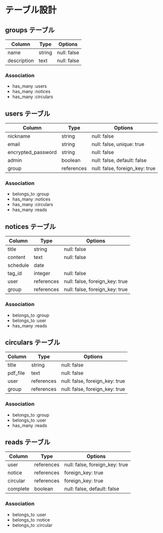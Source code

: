 # テーブル設計

## groups テーブル

| Column              | Type       | Options     |
| ------------------- | ---------- | ----------- |
| name                | string     | null: false |
| description         | text       | null: false |


### Association
- has_many :users
- has_many :notices
- has_many :circulars


## users テーブル

| Column             | Type       | Options                        |
| ------------------ | ---------- | ------------------------------ |
| nickname           | string     | null: false                    |
| email              | string     | null: false, unique: true      |
| encrypted_password | string     | null: false                    |
| admin              | boolean    | null: false, default: false    |
| group              | references | null: false, foreign_key: true |


### Association

- belongs_to :group
- has_many :notices
- has_many :circulars
- has_many :reads


## notices テーブル

| Column   | Type       | Options                        |
| -------- | ---------- | ------------------------------ |
| title    | string     | null: false                    |
| content  | text       | null: false                    |
| schedule | date       |
| tag_id   | integer    | null: false                    |
| user     | references | null: false, foreign_key: true |
| group    | references | null: false, foreign_key: true |


### Association

- belongs_to :group
- belongs_to :user
- has_many :reads


## circulars テーブル

| Column   | Type       | Options                        |
| -------- | ---------- | ------------------------------ |
| title    | string     | null: false                    |
| pdf_file | text       | null: false                    |
| user     | references | null: false, foreign_key: true |
| group    | references | null: false, foreign_key: true |


### Association

- belongs_to :group
- belongs_to :user
- has_many :reads


## reads テーブル

| Column   | Type       | Options                        |
| -------- | ---------- | ------------------------------ |
| user     | references | null: false, foreign_key: true |
| notice   | references | foreign_key: true              |
| circular | references | foreign_key: true              |
| complete | boolean    | null: false, default: false    |

### Association

- belongs_to :user
- belongs_to :notice
- belongs_to :circular